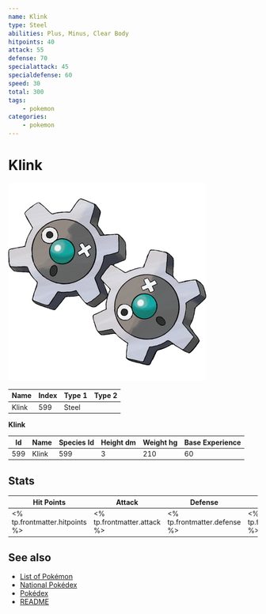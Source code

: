 ```yaml
---
name: Klink
type: Steel
abilities: Plus, Minus, Clear Body
hitpoints: 40
attack: 55
defense: 70
specialattack: 45
specialdefense: 60
speed: 30
total: 300
tags:
    - pokemon
categories:
    - pokemon
---
```


# Klink


![Klink](images/599.png)

| **Name** | **Index** | **Type 1** | **Type 2** |
|----|----|----|----|
| Klink | 599 | Steel  |  |

**Klink** 




| **Id** | **Name** | **Species Id** | **Height dm** | **Weight hg** | **Base Experience** |
|--------|----------|----------------|------------|------------|---------------------|
| 599 | Klink | 599 | 3 | 210 | 60 |



## Stats

| **Hit Points** | **Attack** | **Defense** | **Special Attack** | **Special Defense** | **Speed** | **Total** |
|----------------|------------|-------------|--------------------|---------------------|-----------|-----------|
| <% tp.frontmatter.hitpoints %> | <% tp.frontmatter.attack %> | <% tp.frontmatter.defense %> | <% tp.frontmatter.specialattack %> | <% tp.frontmatter.specialdefense %> | <% tp.frontmatter.speed %> | <% tp.frontmatter.total %> |

## See also

- [List of Pokémon](../pokemon.md)
- [National Pokédex](../national_pokedex.md)
- [Pokédex](../pokedex.md)
- [README](../README.md)
